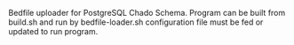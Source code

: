 Bedfile uploader for PostgreSQL Chado Schema.
Program can be built from build.sh and run by bedfile-loader.sh
configuration file must be fed or updated to run program.
